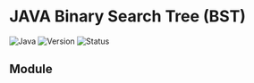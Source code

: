 # JAVA Binary Search Tree (BST)
![Java](https://img.shields.io/badge/Language-Java-blue)
![Version](https://img.shields.io/badge/Version-1.0-darkblue)
![Status](https://img.shields.io/badge/Status-Completed-brightgreen)

## Module

